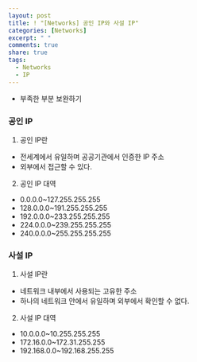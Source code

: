 ```yaml
---
layout: post
title: ! "[Networks] 공인 IP와 사설 IP"
categories: [Networks]
excerpt: " "
comments: true
share: true
tags:
  - Networks
  - IP
---
```


* 부족한 부분 보완하기

### 공인 IP
1. 공인 IP란
- 전세계에서 유일하며 공공기관에서 인증한 IP 주소
- 외부에서 접근할 수 있다.

2. 공인 IP 대역
- 0.0.0.0~127.255.255.255
- 128.0.0.0~191.255.255.255
- 192.0.0.0~233.255.255.255
- 224.0.0.0~239.255.255.255
- 240.0.0.0~255.255.255.255


### 사설 IP
1. 사설 IP란
- 네트워크 내부에서 사용되는 고유한 주소
- 하나의 네트워크 안에서 유일하며 외부에서 확인할 수 없다.

2. 사설 IP 대역
- 10.0.0.0~10.255.255.255
- 172.16.0.0~172.31.255.255
- 192.168.0.0~192.168.255.255 
